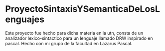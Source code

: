 
# ProyectoSintaxisYSemanticaDeLosLenguajes
Este proyecto fue hecho para dicha materia en la utn, consta de un analizador lexico-sintactico para un lenguaje llamado DRW inspirado en pascal. Hecho con mi grupo de la facultad en Lazarus Pascal.
